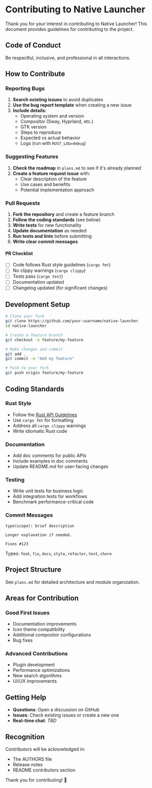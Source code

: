 # Contributing to Native Launcher

Thank you for your interest in contributing to Native Launcher! This document provides guidelines for contributing to the project.

## Code of Conduct

Be respectful, inclusive, and professional in all interactions.

## How to Contribute

### Reporting Bugs

1. **Search existing issues** to avoid duplicates
2. **Use the bug report template** when creating a new issue
3. **Include details:**
   - Operating system and version
   - Compositor (Sway, Hyprland, etc.)
   - GTK version
   - Steps to reproduce
   - Expected vs actual behavior
   - Logs (run with `RUST_LOG=debug`)

### Suggesting Features

1. **Check the roadmap** in `plans.md` to see if it's already planned
2. **Create a feature request issue** with:
   - Clear description of the feature
   - Use cases and benefits
   - Potential implementation approach

### Pull Requests

1. **Fork the repository** and create a feature branch
2. **Follow the coding standards** (see below)
3. **Write tests** for new functionality
4. **Update documentation** as needed
5. **Run tests and lints** before submitting
6. **Write clear commit messages**

#### PR Checklist

- [ ] Code follows Rust style guidelines (`cargo fmt`)
- [ ] No clippy warnings (`cargo clippy`)
- [ ] Tests pass (`cargo test`)
- [ ] Documentation updated
- [ ] Changelog updated (for significant changes)

## Development Setup

```bash
# Clone your fork
git clone https://github.com/your-username/native-launcher
cd native-launcher

# Create a feature branch
git checkout -b feature/my-feature

# Make changes and commit
git add .
git commit -m "Add my feature"

# Push to your fork
git push origin feature/my-feature
```

## Coding Standards

### Rust Style

- Follow the [Rust API Guidelines](https://rust-lang.github.io/api-guidelines/)
- Use `cargo fmt` for formatting
- Address all `cargo clippy` warnings
- Write idiomatic Rust code

### Documentation

- Add doc comments for public APIs
- Include examples in doc comments
- Update README.md for user-facing changes

### Testing

- Write unit tests for business logic
- Add integration tests for workflows
- Benchmark performance-critical code

### Commit Messages

```
type(scope): brief description

Longer explanation if needed.

Fixes #123
```

Types: `feat`, `fix`, `docs`, `style`, `refactor`, `test`, `chore`

## Project Structure

See `plans.md` for detailed architecture and module organization.

## Areas for Contribution

### Good First Issues

- Documentation improvements
- Icon theme compatibility
- Additional compositor configurations
- Bug fixes

### Advanced Contributions

- Plugin development
- Performance optimizations
- New search algorithms
- UI/UX improvements

## Getting Help

- **Questions**: Open a discussion on GitHub
- **Issues**: Check existing issues or create a new one
- **Real-time chat**: _TBD_

## Recognition

Contributors will be acknowledged in:

- The AUTHORS file
- Release notes
- README contributors section

Thank you for contributing! 🎉
